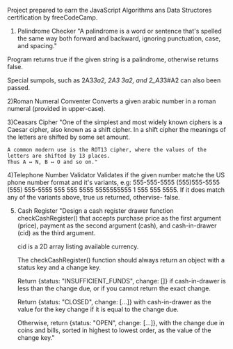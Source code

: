 Project prepared to earn the JavaScript Algorithms ans Data Structores certification by freeCodeCamp.
1) Palindrome Checker
  "A palindrome is a word or sentence that's spelled the same way both forward and backward, 
  ignoring punctuation, case, and spacing."
  
  Program returns true if the given string is a palindrome, otherwise returns false.
  
  Special sumpols, such as 2A3*3a2, 2A3 3a2, and 2_A3*3#A2 can also been passed.
  
2)Roman Numeral Conventer
  Converts a given arabic number in a roman numeral (provided in upper-case).
  
3)Ceasars Cipher
  "One of the simplest and most widely known ciphers is a Caesar cipher, also known as a shift cipher. 
   In a shift cipher the meanings of the letters are shifted by some set amount.

    A common modern use is the ROT13 cipher, where the values of the letters are shifted by 13 places. 
    Thus A ↔ N, B ↔ O and so on."
    
4)Telephone Number Validator
  Validates if the given number matche the US phone number format and it's variants, e.g:
      555-555-5555
      (555)555-5555
      (555) 555-5555
      555 555 5555
      5555555555
      1 555 555 5555.
  If it does match any of the variants above, true us returned, othervise- false.
  
 5) Cash Register
    "Design a cash register drawer function checkCashRegister() that accepts purchase price as the first argument (price), 
    payment as the second argument (cash), and cash-in-drawer (cid) as the third argument.

    cid is a 2D array listing available currency.

    The checkCashRegister() function should always return an object with a status key and a change key.

    Return {status: "INSUFFICIENT_FUNDS", change: []} if cash-in-drawer is less than the change due, or if you cannot 
    return the exact change.

    Return {status: "CLOSED", change: [...]} with cash-in-drawer as the value for the key change if it is equal to the 
    change due.

    Otherwise, return {status: "OPEN", change: [...]}, with the change due in coins and bills, sorted in highest to lowest order, 
    as the value of the change key."
    
    
